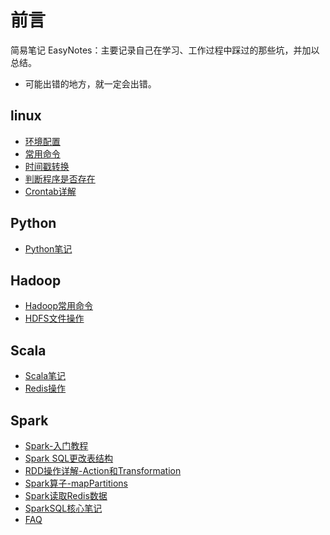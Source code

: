 # 前言

简易笔记 EasyNotes：主要记录自己在学习、工作过程中踩过的那些坑，并加以总结。

* 可能出错的地方，就一定会出错。

## linux

* [环境配置](chapter1-linux/chapter1_1-configuration.md)   
* [常用命令](chapter1-linux/chapter1_2-linux-commands.md)
* [时间戳转换](chapter1-linux/chapter1_3-linux-ts-to-time.md)
* [判断程序是否存在](chapter1-linux/chapter1_4-shell-size-compare.md)
* [Crontab详解](chapter1-linux/chapter1_5-crontab.md)

## Python

* [Python笔记](https://github.com/csuldwbook/easynotes/tree/99f5e718ba1ed1aeac8c5c4eb76008191c4eac25/chapter2_1-python-notes.md)

## Hadoop

* [Hadoop常用命令](chapter3-hadoop/chapter3_1-hadoop-command.md)
* [HDFS文件操作](chapter3-hadoop/chapter3_2-hadoop-file-system.md)

## Scala

* [Scala笔记](https://github.com/csuldwbook/easynotes/tree/99f5e718ba1ed1aeac8c5c4eb76008191c4eac25/chapter41_-scala-note.md)
* [Redis操作](chapter4-scala/chapter4_2-scala-redis.md)

## Spark

* [Spark-入门教程](chapter5-spark/spark-ru-men-jiao-cheng.md)
* [Spark SQL更改表结构](chapter5-spark/sparksql-geng-gai-biao-jie-gou.md)
* [RDD操作详解-Action和Transformation](chapter5-spark/chapter5_1-spark-rdd-introduction.md)
* [Spark算子-mapPartitions](chapter5-spark/charpter5_3-spark-mappartitions.md)
* [Spark读取Redis数据](chapter5-spark/chapter5_3-redis-exp.md)
* [SparkSQL核心笔记](chapter5-spark/chapter5_4-spark-sql-notes.md)
* [FAQ](chapter5-spark/chapter5_n-spark-test.md)

